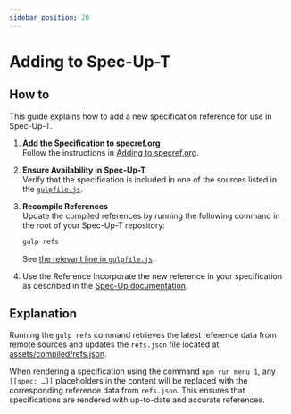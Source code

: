```yaml
---
sidebar_position: 20
---
```

# Adding to Spec-Up-T

## How to

This guide explains how to add a new specification reference for use in Spec-Up-T.

1. **Add the Specification to specref.org**  
   Follow the instructions in [Adding to specref.org](./add-to-specref.md).

2. **Ensure Availability in Spec-Up-T**  
   Verify that the specification is included in one of the sources listed in the [`gulpfile.js`](https://github.com/blockchainbird/spec-up-t/blob/master/gulpfile.js#L19).

3. **Recompile References**  
   Update the compiled references by running the following command in the root of your Spec-Up-T repository:

   ```bash
   gulp refs
   ```

   See [the relevant line in `gulpfile.js`](https://github.com/blockchainbird/spec-up-t/blob/master/gulpfile.js#L67).

4. Use the Reference
   Incorporate the new reference in your specification as described in the [Spec-Up documentation](https://identity.foundation/spec-up/#external-spec-references).


## Explanation

Running the `gulp refs` command retrieves the latest reference data from remote sources and updates the `refs.json` file located at: [assets/compiled/refs.json](https://github.com/blockchainbird/spec-up-t/blob/master/assets/compiled/refs.json).

When rendering a specification using the command `npm run menu 1`, any `[[spec: …]]` placeholders in the content will be replaced with the corresponding reference data from `refs.json`. This ensures that specifications are rendered with up-to-date and accurate references.
